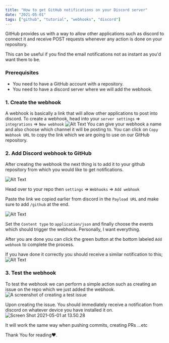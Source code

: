 ```yaml
---
title: "How to get GitHub notifications on your Discord server"
date: "2021-05-01"
tags: ["github", "tutorial", "webhooks", "discord"]
---
```


GitHub provides us with a way to allow other applications such as discord to connect it and receive POST requests whenever any action is done on your repository.

This can be useful if you find the email notifications not as instant as you'd want them to be.

### Prerequisites

- You need to have a GitHub account with a repository.
- You need to have a discord server where we will add the webhook.

### 1. Create the webhook

A webhook is basically a link that will allow other applications to post into discord.
To create a webhook, head into your `server settings` => `integrations` => `New webhook`
![Alt Text](https://dev-to-uploads.s3.amazonaws.com/uploads/articles/ks08crvkapm0zzdke827.png)
You can give your webhook a name and also choose which channel it will be posting to. You can click on `Copy Webhook URL` to copy the link which we are going to use on our GitHub repository.

### 2. Add Discord webhook to GitHub

After creating the webhook the next thing is to add it to your github repository from which you would like to get notifications.

![Alt Text](https://dev-to-uploads.s3.amazonaws.com/uploads/articles/gedao8zfs6gsagk4d6nb.png)

Head over to your repo then `settings` => `Webhooks` => `Add webhook`

Paste the link we copied earlier from discord  in the `Payload URL` and make sure to add `/github` at the end.

![Alt Text](https://dev-to-uploads.s3.amazonaws.com/uploads/articles/7rl3nyalji68p6ku8s2p.png)

Set the `Content type` to `application/json` and finally choose the events which should trigger the webhook. Personally, I want everything.

After you are done you can click the green button at the bottom labeled `Add webhook` to complete the process.

If you have done it correctly you should receive a similar notification to this;
![Alt Text](https://dev-to-uploads.s3.amazonaws.com/uploads/articles/w5zjnmz8qm2f4n0c04qm.png)

### 3. Test the webhook

To test the webhook we can perform a simple action such as creating an issue on the repo which we just added the webhook.
![A screenshot of creating a test issue](https://dev-to-uploads.s3.amazonaws.com/uploads/articles/3lu23pr35fzd0uhkff0f.png)

Upon creating the issue. You should immediately receive a notification from discord on whatever device you have installed it on.
![Screen Shot 2021-05-01 at 13.50.28](https://dev-to-uploads.s3.amazonaws.com/uploads/articles/hkpkhejr84npp7sj37aw.png)

It will work the same way when pushing commits, creating PRs ...etc

Thank You for reading❤️.
